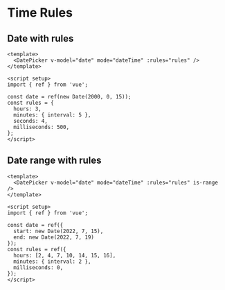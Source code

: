 # Time Rules

## Date with rules

<Example centered>
  <DateRules /> 
</Example>

```vue
<template>
  <DatePicker v-model="date" mode="dateTime" :rules="rules" />
</template>

<script setup>
import { ref } from 'vue';

const date = ref(new Date(2000, 0, 15));
const rules = {
  hours: 3,
  minutes: { interval: 5 },
  seconds: 4,
  milliseconds: 500,
};
</script>
```

## Date range with rules

<Example centered>
  <DateRangeRules /> 
</Example>

```vue
<template>
  <DatePicker v-model="date" mode="dateTime" :rules="rules" is-range />
</template>

<script setup>
import { ref } from 'vue';

const date = ref({
  start: new Date(2022, 7, 15),
  end: new Date(2022, 7, 19)
});
const rules = ref({
  hours: [2, 4, 7, 10, 14, 15, 16],
  minutes: { interval: 2 },
  milliseconds: 0,
});
</script>
```